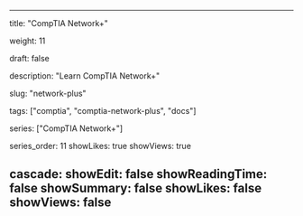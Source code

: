---

title: "CompTIA Network+"

weight: 11

draft: false

description: "Learn CompTIA Network+"

slug: "network-plus"

tags: ["comptia", "comptia-network-plus", "docs"]

series: ["CompTIA Network+"]

series_order: 11
showLikes: true
showViews: true

cascade:
  showEdit: false
  showReadingTime: false
  showSummary: false
  showLikes: false
  showViews: false
---